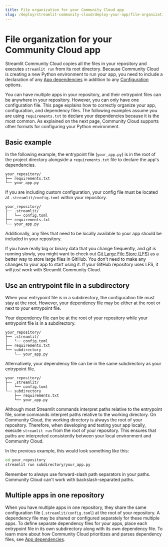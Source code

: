 ```yaml
---
title: File organization for your Community Cloud app
slug: /deploy/streamlit-community-cloud/deploy-your-app/file-organization
---
```


# File organization for your Community Cloud app

Streamlit Community Cloud copies all the files in your repository and executes `streamlit run` from its root directory. Because Community Cloud is creating a new Python environment to run your app, you need to include a declaration of any [App dependencies](/deploy/streamlit-community-cloud/deploy-your-app/app-dependencies) in addition to any [Configuration](/develop/concepts/configuration) options.

You can have multiple apps in your repository, and their entrypoint files can be anywhere in your repository. However, you can only have one configuration file. This page explains how to correctly organize your app, configuration, and dependency files. The following examples assume you are using `requirements.txt` to declare your dependencies because it is the most common. As explained on the next page, Community Cloud supports other formats for configuring your Python environment.

## Basic example

In the following example, the entrypoint file (`your_app.py`) is in the root of the project directory alongside a `requirements.txt` file to declare the app's dependencies.

```
your_repository/
├── requirements.txt
└── your_app.py
```

If you are including custom configuration, your config file must be located at `.streamlit/config.toml` within your repository.

```
your_repository/
├── .streamlit/
│   └── config.toml
├── requirements.txt
└── your_app.py
```

Additionally, any files that need to be locally available to your app should be included in your repository.

<Tip>

If you have really big or binary data that you change frequently, and git is running slowly, you might want to check out [Git Large File Store (LFS)](https://git-lfs.github.com/) as a better way to store large files in GitHub. You don't need to make any changes to your app to start using it. If your GitHub repository uses LFS, it will _just work_ with Streamlit Community Cloud.

</Tip>

## Use an entrypoint file in a subdirectory

When your entrypoint file is in a subdirectory, the configuration file must stay at the root. However, your dependency file may be either at the root or next to your entrypoint file.

Your dependency file can be at the root of your repository while your entrypoint file is in a subdirectory.

```
your_repository/
├── .streamlit/
│   └── config.toml
├── requirements.txt
└── subdirectory
    └── your_app.py
```

Alternatively, your dependency file can be in the same subdirectory as your entrypoint file.

```
your_repository/
├── .streamlit/
│   └── config.toml
└── subdirectory
    ├── requirements.txt
    └── your_app.py
```

Although most Streamlit commands interpret paths relative to the entrypoint file, some commands interpret paths relative to the working directory. On Community Cloud, the working directory is always the root of your repository. Therefore, when developing and testing your app locally, execute `streamlit run` from the root of your repository. This ensures that paths are interpreted consistently between your local environment and Community Cloud.

In the previous example, this would look something like this:

```bash
cd your_repository
streamlit run subdirectory/your_app.py
```

<Tip>
    Remember to always use forward-slash path separators in your paths. Community Cloud can't work with backslash-separated paths.
</Tip>

## Multiple apps in one repository

When you have multiple apps in one repository, they share the same configuration file (`.streamlit/config.toml`) at the root of your repository. A dependency file may be shared or configured separately for these multiple apps. To define separate dependency files for your apps, place each entrypoint file in its own subdirectory along with its own dependency file. To learn more about how Community Cloud prioritizes and parses dependency files, see [App dependencies](/deploy/streamlit-community-cloud/deploy-your-app/app-dependencies).

